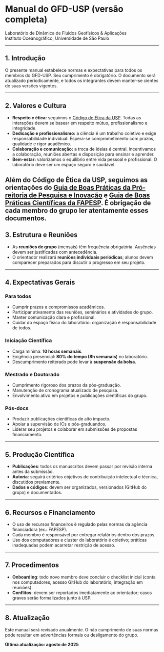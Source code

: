 # Manual do GFD-USP (versão completa)
Laboratório de Dinâmica de Fluidos Geofísicos & Aplicações  
Instituto Oceanográfico, Universidade de São Paulo  

---

## 1. Introdução
O presente manual estabelece normas e expectativas para todos os membros do GFD-USP. Seu cumprimento é obrigatório. O documento será atualizado periodicamente, e todos os integrantes devem manter-se cientes de suas versões vigentes.

---

## 2. Valores e Cultura  

- **Respeito e ética:** seguimos o [Código de Ética da USP](https://prip.usp.br/areas/direitos-humanos/codigo-de-etica-da-usp/). Todas as interações devem se basear em respeito mútuo, profissionalismo e integridade.  
- **Dedicação e profissionalismo:** a ciência é um trabalho coletivo e exige responsabilidade individual. Espera-se comprometimento com prazos, qualidade e rigor acadêmico.  
- **Colaboração e comunicação:** a troca de ideias é central. Incentivamos a colaboração, reuniões abertas e disposição para ensinar e aprender.  
- **Bem-estar:** valorizamos o equilíbrio entre vida pessoal e profissional. O laboratório deve ser um espaço seguro e saudável.  

Além do Código de Ética da USP, seguimos as orientações do [Guia de Boas Práticas da Pró-reitoria de Pesquisa e Inovação](https://prpi.usp.br/wp-content/uploads/sites/1239/2023/05/Guia_Boas_Praticas-2ed.pdf) e [Guia de Boas Práticas Científicas da FAPESP](https://www.fapesp.br/acordos/SECOVI/boas_praticas.pdf). É obrigação de cada membro do grupo ler atentamente esses documentos.
---

## 3. Estrutura e Reuniões
- As **reuniões de grupo** (mensais) têm frequência obrigatória. Ausências devem ser justificadas com antecedência.  
- O orientador realizará **reuniões individuais periódicas**; alunos devem comparecer preparados para discutir o progresso em seu projeto.  

---

## 4. Expectativas Gerais
### Para todos
- Cumprir prazos e compromissos acadêmicos.  
- Participar ativamente das reuniões, seminários e atividades do grupo.  
- Manter comunicação clara e profissional.  
- Cuidar do espaço físico do laboratório: organização é responsabilidade de todos.  

### Iniciação Científica
- Carga mínima: **10 horas semanais**.  
- Exigência presencial: **80% do tempo (8h semanais)** no laboratório.  
- Descumprimento reiterado pode levar à **suspensão da bolsa**.  

### Mestrado e Doutorado
- Cumprimento rigoroso dos prazos da pós-graduação.  
- Manutenção de cronograma atualizado de pesquisa.  
- Envolvimento ativo em projetos e publicações científicas do grupo.  

### Pós-docs
- Produzir publicações científicas de alto impacto.  
- Apoiar a supervisão de ICs e pós-graduandos.  
- Liderar seu projetos e colaborar em submissões de propostas financiamento.  

---

## 5. Produção Científica
- **Publicações**: todos os manuscritos devem passar por revisão interna antes da submissão.  
- **Autoria**: seguirá critérios objetivos de contribuição intelectual e técnica, discutidos previamente.  
- **Dados e códigos**: devem ser organizados, versionados (GitHub do grupo) e documentados.  

---

## 6. Recursos e Financiamento
- O uso de recursos financeiros é regulado pelas normas da agência financiadora (ex.: FAPESP).  
- Cada membro é responsável por entregar relatórios dentro dos prazos.  
- Uso dos computadores e cluster do laboratório é coletivo; práticas inadequadas podem acarretar restrição de acesso.  

---

## 7. Procedimentos
- **Onboarding**: todo novo membro deve concluir o checklist inicial (conta nos computadores, acesso GitHub do laboratório, integração em reuniões).
- **Conflitos**: devem ser reportados imediatamente ao orientador; casos graves serão formalizados junto à USP.

---

## 8. Atualização
Este manual será revisado anualmente. O não cumprimento de suas normas pode resultar em advertências formais ou desligamento do grupo.  

**Última atualização: agosto de 2025**  



